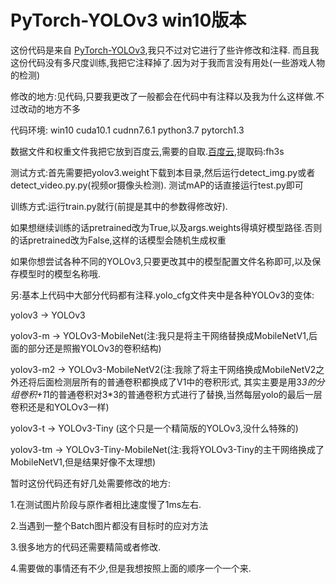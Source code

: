 # PyTorch-YOLOv3 win10版本
这份代码是来自 [PyTorch-YOLOv3](https://github.com/eriklindernoren/PyTorch-YOLOv3),我只不过对它进行了些许修改和注释.
而且我这份代码没有多尺度训练,我把它注释掉了.因为对于我而言没有用处(一些游戏人物的检测)

修改的地方:见代码,只要我更改了一般都会在代码中有注释以及我为什么这样做.不过改动的地方不多

代码环境:
win10 cuda10.1 cudnn7.6.1 python3.7 pytorch1.3

数据文件和权重文件我把它放到百度云,需要的自取.[百度云](https://pan.baidu.com/s/1CG7zlJTAlDm-eImvQr0xTQ),提取码:fh3s

测试方式:首先需要把yolov3.weight下载到本目录,然后运行detect_img.py或者detect_video.py.py(视频or摄像头检测).
测试mAP的话直接运行test.py即可

训练方式:运行train.py就行(前提是其中的参数得修改好).

如果想继续训练的话pretrained改为True,以及args.weights得填好模型路径.否则的话pretrained改为False,这样的话模型会随机生成权重

如果你想尝试各种不同的YOLOv3,只要更改其中的模型配置文件名称即可,以及保存模型时的模型名称哦.


另:基本上代码中大部分代码都有注释.yolo_cfg文件夹中是各种YOLOv3的变体:

yolov3 -> YOLOv3

yolov3-m -> YOLOv3-MobileNet(注:我只是将主干网络替换成MobileNetV1,后面的部分还是照搬YOLOv3的卷积结构)

yolov3-m2 -> YOLOv3-MobileNetV2(注:我除了将主干网络换成MobileNetV2之外还将后面检测层所有的普通卷积都换成了V1中的卷积形式,
其实主要是用3*3的分组卷积+1*1的普通卷积对3*3的普通卷积方式进行了替换,当然每层yolo的最后一层卷积还是和YOLOv3一样)

yolov3-t -> YOLOv3-Tiny (这个只是一个精简版的YOLOv3,没什么特殊的)

yolov3-tm -> YOLOv3-Tiny-MobileNet(注:我将YOLOv3-Tiny的主干网络换成了MobileNetV1,但是结果好像不太理想)

暂时这份代码还有好几处需要修改的地方:

1.在测试图片阶段与原作者相比速度慢了1ms左右.

2.当遇到一整个Batch图片都没有目标时的应对方法

3.很多地方的代码还需要精简或者修改.

4.需要做的事情还有不少,但是我想按照上面的顺序一个一个来.

